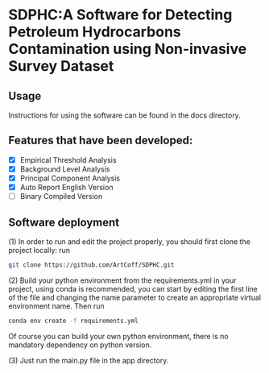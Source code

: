 # SDPHC:A Software for Detecting Petroleum Hydrocarbons Contamination using Non-invasive Survey Dataset

## Usage

Instructions for using the software can be found in the docs directory.

## Features that have been developed:

- [x] Empirical Threshold Analysis
- [x] Background Level Analysis
- [x] Principal Component Analysis
- [x] Auto Report English Version
- [ ] Binary Compiled Version

## Software deployment

(1) In order to run and edit the project properly, you should first clone the project locally: run

```bash
git clone https://github.com/ArtCoff/SDPHC.git
```

(2) Build your python environment from the requirements.yml in your project, using conda is recommended, you can start by editing the first line of the file and changing the name parameter to create an appropriate virtual environment name. Then run

```bash
conda env create -f requirements.yml
```

Of course you can build your own python environment, there is no mandatory dependency on python version.

(3) Just run the main.py file in the app directory.

